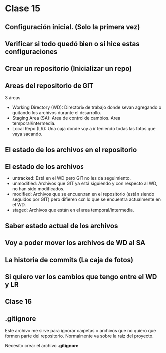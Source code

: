 # Clase 15

## Configuración inicial. (Solo la primera vez)

<!-- sh
git config --global user.name "Hernán Bianchimano"
git config --global user.email "hernanbianchimano@gmail.com"
 -->

 ## Verificar si todo quedó bien o si hice estas configuraciones

 <!-- sh
 git config --get-regexp user
  -->

## Crear un repositorio (Inicializar un repo)

<!-- sh
git init
 -->

 ## Areas del repositorio de GIT

 3 áreas
 
 * Working Directory (WD): Directorio de trabajo donde sevan agregando o quitando los archivos durante el desarrollo.
 * Staging Area (SA): Area de control de cambios. Area temporal/intermedia.
 * Local Repo (LR): Una caja donde voy a ir teniendo todas las fotos que vaya sacando.

 ## El estado de los archivos en el repositorio

 ## El estado de los archivos

 * untracked: Está en el WD pero GIT no les da seguimiento.
 * unmodified: Archivos que GIT ya está siguiendo y con respecto al WD, no han sido modificados.
 * modified: Archivos que se encuentran en el repositorio (están siendo seguidos por GIT) pero difieren con lo que se encuentra actualmente en el WD.
 * staged: Archivos que están en el area temporal/intermedia.

 ## Saber estado actual de los archivos

<!-- 
git status
 -->

 ## Voy a poder mover los archivos de WD al SA

 <!-- sh
 git add <nombre-archivo>
 git add index.html
 git add README.md css/estilos.css
 git add .  (agrego todos los archivos U o M) -->

 ## La historia de commits (La caja de fotos)

 <!--sh
 git log # La historia de commit detallada
 git log --oneline # Historia resumida
  
 Nota: si la consola queda bloqueada y no puedo salir del listado
 tengo que apretar la tecla q (quit).
  -->

  ## Si quiero ver los cambios que tengo entre el WD y LR

  <!--sh 
  git diff
   -->

## Clase 16

## .gitignore
Este archivo me sirve para ignorar carpetas o archivos que no quiero que formen parte del repositorio. Normalmente va sobre la raiz del proyecto.

Necesito crear el archivo **.gitignore**
